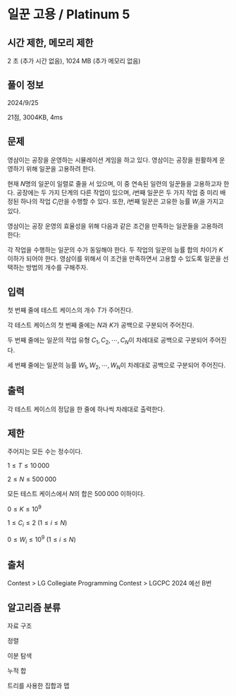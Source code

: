 # 일꾼 고용 / Platinum 5
 
## 시간 제한,	메모리 제한
2 초 (추가 시간 없음),	1024 MB (추가 메모리 없음)	

## 풀이 정보
2024/9/25

21점, 3004KB, 4ms

## 문제
영삼이는 공장을 운영하는 시뮬레이션 게임을 하고 있다. 영삼이는 공장을 원활하게 운영하기 위해 일꾼을 고용하려 한다.

현재 
$N$명의 일꾼이 일렬로 줄을 서 있으며, 이 중 연속된 일련의 일꾼들을 고용하고자 한다. 공장에는 두 가지 단계의 다른 작업이 있으며, 
$i$번째 일꾼은 두 가지 작업 중 미리 배정된 하나의 작업 
$C_i$만을 수행할 수 있다. 또한, 
$i$번째 일꾼은 고유한 능률 
$W_i$을 가지고 있다.

영삼이는 공장 운영의 효율성을 위해 다음과 같은 조건을 만족하는 일꾼들을 고용하려 한다:

각 작업을 수행하는 일꾼의 수가 동일해야 한다.
두 작업의 일꾼의 능률 합의 차이가 
$K$ 이하가 되어야 한다.
영삼이를 위해서 이 조건을 만족하면서 고용할 수 있도록 일꾼을 선택하는 방법의 개수를 구해주자.

## 입력
첫 번째 줄에 테스트 케이스의 개수 
$T$가 주어진다.

각 테스트 케이스의 첫 번째 줄에는 
$N$과 
$K$가 공백으로 구분되어 주어진다.

두 번째 줄에는 일꾼의 작업 유형 
$C_1, C_2, \cdots, C_N$이 차례대로 공백으로 구분되어 주어진다.

세 번째 줄에는 일꾼의 능률 
$W_1, W_2, \cdots, W_N$이 차례대로 공백으로 구분되어 주어진다.

## 출력
각 테스트 케이스의 정답을 한 줄에 하나씩 차례대로 출력한다.

## 제한
주어지는 모든 수는 정수이다.

 
$1 \leq T \leq 10\,000$ 

 
$2 \leq N \leq 500\,000$ 

모든 테스트 케이스에서 
$N$의 합은 
$500\,000$ 이하이다.

 
$0 \leq K \leq 10^9$ 

 
$1 \leq C_i \leq 2$ 
($1 \leq i \leq N$)

 
$0 \leq W_i \leq 10^9$ 
($1 \leq i \leq N$)



## 출처
Contest > LG Collegiate Programming Contest > LGCPC 2024 예선 B번

## 알고리즘 분류
자료 구조

정렬

이분 탐색

누적 합

트리를 사용한 집합과 맵
